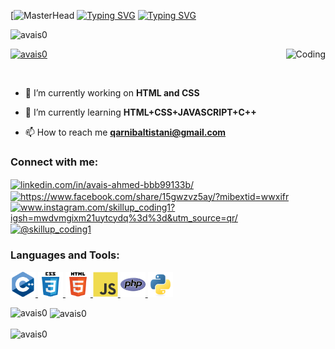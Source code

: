 [![MasterHead](https://camo.githubusercontent.com/e25d173d73b3b9ea132e4b1ad6ac45ce715bd826e6b6947010d05c24e91fd125/68747470733a2f2f7777772e61726b61736f667477617265732e636f6d2f626c6f672f77702d636f6e74656e742f75706c6f6164732f323032312f30312f6865616465725f62616e6e65722d322e6a7067)
<a href="https://git.io/typing-svg"><img src="https://readme-typing-svg.herokuapp.com?font=Fira+Code&weight=600&size=30&duration=3000&pause=5000&color=851c73&center=true&vCenter=true&width=1000&lines=Hey+there%2C+I'm+Avais+Ahmed" alt="Typing SVG" /></a>
<a href="https://git.io/typing-svg"><img src="https://readme-typing-svg.herokuapp.com?font=Fira+Code&weight=400&size=25&duration=3000&pause=5000&color=32A8BBFF&center=true&vCenter=true&width=1000&lines=A+passionate+frontend+developer+from+Pakistan" alt="Typing SVG" /></a>
<p align="left"> <img src="https://komarev.com/ghpvc/?username=avais0&label=Profile%20views&color=0e75b6&style=flat" alt="avais0" /> </p>
<img align="right" alt="Coding" width="auto" src="https://i.gifer.com/origin/f1/f1c839d0b1fd57dd8ee99936bfe7ecc8_w200.gif"> 

<p align="left"> <a href="https://github.com/ryo-ma/github-profile-trophy"><img src="https://github-profile-trophy.vercel.app/?username=avais0" alt="avais0" /></a> </p>

<p align="left"> <a href="https://twitter.com/" target="blank"><img src="https://img.shields.io/twitter/follow/?logo=twitter&style=for-the-badge" alt="" /></a> </p>

- 🔭 I’m currently working on **HTML and CSS**

- 🌱 I’m currently learning **HTML+CSS+JAVASCRIPT+C++**

- 📫 How to reach me **qarnibaltistani@gmail.com**

<h3 align="left">Connect with me:</h3>
<p align="left">
<a href="https://linkedin.com/in/linkedin.com/in/avais-ahmed-bbb99133b/" target="blank"><img align="center" src="https://raw.githubusercontent.com/rahuldkjain/github-profile-readme-generator/master/src/images/icons/Social/linked-in-alt.svg" alt="linkedin.com/in/avais-ahmed-bbb99133b/" height="30" width="40" /></a>
<a href="https://fb.com/https://www.facebook.com/share/15gwzvz5ay/?mibextid=wwxifr" target="blank"><img align="center" src="https://raw.githubusercontent.com/rahuldkjain/github-profile-readme-generator/master/src/images/icons/Social/facebook.svg" alt="https://www.facebook.com/share/15gwzvz5ay/?mibextid=wwxifr" height="30" width="40" /></a>
<a href="https://instagram.com/www.instagram.com/skillup_coding1?igsh=mwdvmgixm21uytcydq%3d%3d&utm_source=qr/" target="blank"><img align="center" src="https://raw.githubusercontent.com/rahuldkjain/github-profile-readme-generator/master/src/images/icons/Social/instagram.svg" alt="www.instagram.com/skillup_coding1?igsh=mwdvmgixm21uytcydq%3d%3d&utm_source=qr/" height="30" width="40" /></a>
<a href="[https://www.youtube.com/c/@skillup_coding1](https://www.instagram.com/skillup_coding1?igsh=MWdvMGIxM21uYTcydQ%3D%3D&utm_source=qr)" target="blank"><img align="center" src="https://raw.githubusercontent.com/rahuldkjain/github-profile-readme-generator/master/src/images/icons/Social/youtube.svg" alt="@skillup_coding1" height="30" width="40" /></a>
</p>

<h3 align="left">Languages and Tools:</h3>
<p align="left"> <a href="https://www.w3schools.com/cpp/" target="_blank" rel="noreferrer"> <img src="https://raw.githubusercontent.com/devicons/devicon/master/icons/cplusplus/cplusplus-original.svg" alt="cplusplus" width="40" height="40"/> </a> <a href="https://www.w3schools.com/css/" target="_blank" rel="noreferrer"> <img src="https://raw.githubusercontent.com/devicons/devicon/master/icons/css3/css3-original-wordmark.svg" alt="css3" width="40" height="40"/> </a> <a href="https://www.w3.org/html/" target="_blank" rel="noreferrer"> <img src="https://raw.githubusercontent.com/devicons/devicon/master/icons/html5/html5-original-wordmark.svg" alt="html5" width="40" height="40"/> </a> <a href="https://developer.mozilla.org/en-US/docs/Web/JavaScript" target="_blank" rel="noreferrer"> <img src="https://raw.githubusercontent.com/devicons/devicon/master/icons/javascript/javascript-original.svg" alt="javascript" width="40" height="40"/> </a> <a href="https://www.php.net" target="_blank" rel="noreferrer"> <img src="https://raw.githubusercontent.com/devicons/devicon/master/icons/php/php-original.svg" alt="php" width="40" height="40"/> </a> <a href="https://www.python.org" target="_blank" rel="noreferrer"> <img src="https://raw.githubusercontent.com/devicons/devicon/master/icons/python/python-original.svg" alt="python" width="40" height="40"/> </a> </p>

<p><img align="left" src="https://github-readme-stats.vercel.app/api/top-langs?username=avais0&show_icons=true&locale=en&layout=compact" alt="avais0" /></p>

<p>&nbsp;<img align="center" src="https://github-readme-stats.vercel.app/api?username=avais0&show_icons=true&locale=en" alt="avais0" /></p>

<p><img align="center" src="https://github-readme-streak-stats.herokuapp.com/?user=avais0&" alt="avais0" /></p>
